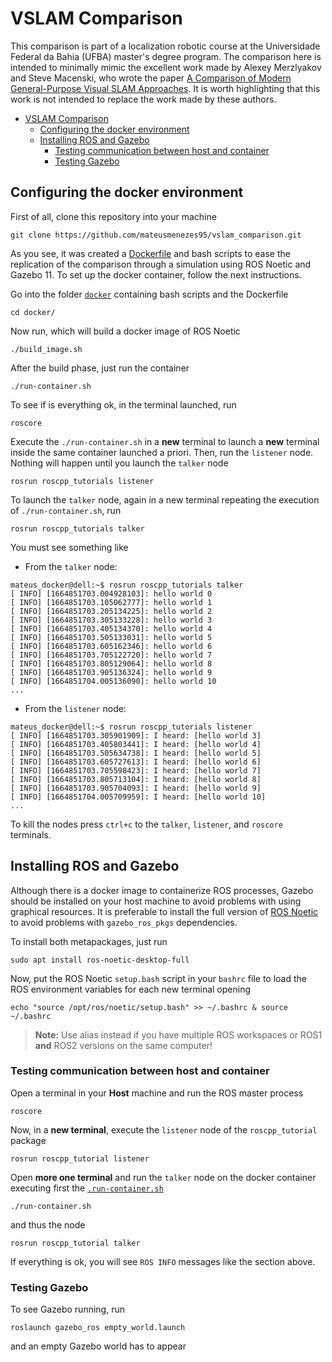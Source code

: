 # VSLAM Comparison

This comparison is part of a localization robotic course at the Universidade Federal da Bahia (UFBA) master's degree program. The comparison here is intended to minimally mimic the excellent work made by Alexey Merzlyakov and Steve Macenski, who wrote the paper [A Comparison of Modern General-Purpose Visual SLAM Approaches]. It is worth highlighting that this work is not intended to replace the work made by these authors.

[A Comparison of Modern General-Purpose Visual SLAM Approaches]: https://ieeexplore.ieee.org/document/9636615

- [VSLAM Comparison](#vslam-comparison)
  - [Configuring the docker environment](#configuring-the-docker-environment)
  - [Installing ROS and Gazebo](#installing-ros-and-gazebo)
    - [Testing communication between host and container](#testing-communication-between-host-and-container)
    - [Testing Gazebo](#testing-gazebo)

## Configuring the docker environment

First of all, clone this repository into your machine

```
git clone https://github.com/mateusmenezes95/vslam_comparison.git
```

As you see, it was created a [Dockerfile](/docker/Dockerfile) and bash scripts to ease the replication of the comparison through a simulation using ROS Noetic and Gazebo 11. To set up the docker container, follow the next instructions.

Go into the folder [`docker`](/docker/) containing bash scripts and the Dockerfile

```
cd docker/
```

Now run, which will build a docker image of ROS Noetic

```
./build_image.sh
```

After the build phase, just run the container

```
./run-container.sh
```

To see if is everything ok, in the terminal launched, run

```
roscore
```

Execute the `./run-container.sh` in a **new** terminal to launch a **new** terminal inside the same container launched a priori. Then, run the `listener` node. Nothing will happen until you launch the `talker` node

```
rosrun roscpp_tutorials listener
```

To launch the `talker` node, again in a new terminal repeating the execution of `./run-container.sh`, run

```
rosrun roscpp_tutorials talker
```

You must see something like

- From the `talker` node:

```
mateus_docker@dell:~$ rosrun roscpp_tutorials talker 
[ INFO] [1664851703.004928103]: hello world 0
[ INFO] [1664851703.105062777]: hello world 1
[ INFO] [1664851703.205134225]: hello world 2
[ INFO] [1664851703.305133228]: hello world 3
[ INFO] [1664851703.405134370]: hello world 4
[ INFO] [1664851703.505133031]: hello world 5
[ INFO] [1664851703.605162346]: hello world 6
[ INFO] [1664851703.705122720]: hello world 7
[ INFO] [1664851703.805129064]: hello world 8
[ INFO] [1664851703.905136324]: hello world 9
[ INFO] [1664851704.005136090]: hello world 10
...
```

- From the `listener` node:

```
mateus_docker@dell:~$ rosrun roscpp_tutorials listener
[ INFO] [1664851703.305901909]: I heard: [hello world 3]
[ INFO] [1664851703.405803441]: I heard: [hello world 4]
[ INFO] [1664851703.505634738]: I heard: [hello world 5]
[ INFO] [1664851703.605727613]: I heard: [hello world 6]
[ INFO] [1664851703.705598423]: I heard: [hello world 7]
[ INFO] [1664851703.805713104]: I heard: [hello world 8]
[ INFO] [1664851703.905704093]: I heard: [hello world 9]
[ INFO] [1664851704.005709959]: I heard: [hello world 10]
...
```

To kill the nodes press `ctrl+c` to the `talker`, `listener`, and `roscore` terminals.

## Installing ROS and Gazebo

Although there is a docker image to containerize ROS processes, Gazebo should be installed on your host machine to avoid problems with using graphical resources. It is preferable to install the full version of [ROS Noetic] to avoid problems with `gazebo_ros_pkgs` dependencies.

To install both metapackages, just run

```
sudo apt install ros-noetic-desktop-full
```

Now, put the ROS Noetic `setup.bash` script in your `bashrc` file to load the ROS environment variables for each new terminal opening

```
echo "source /opt/ros/noetic/setup.bash" >> ~/.bashrc & source ~/.bashrc
```

> **Note:** Use alias instead if you have multiple ROS workspaces or ROS1 **and** ROS2 versions on the same computer!

### Testing communication between host and container

Open a terminal in your **Host** machine and run the ROS master process

```
roscore
```

Now, in a **new terminal**, execute the `listener` node of the `roscpp_tutorial` package

```
rosrun roscpp_tutorial listener
```

Open **more one terminal** and run the `talker` node on the docker container executing first the [`.run-container.sh`](docker/run-container.sh)

```
./run-container.sh
```

and thus the node

```
rosrun roscpp_tutorial talker
```

If everything is ok, you will see `ROS INFO` messages like the section above.

### Testing Gazebo

To see Gazebo running, run

```
roslaunch gazebo_ros empty_world.launch
```

and an empty Gazebo world has to appear

<!-- Links -->
[ROS Noetic]: http://wiki.ros.org/noetic
